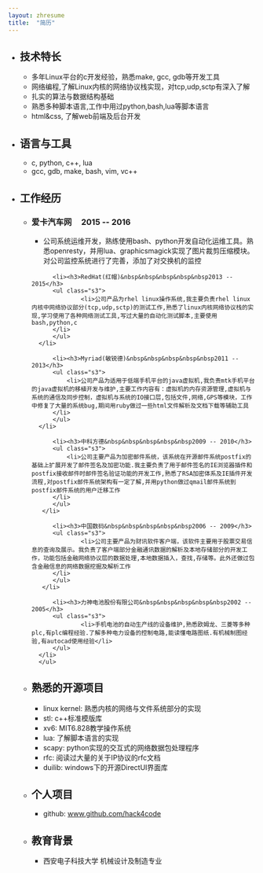 ```yaml
---
layout: zhresume
title:  "简历"
---
```


<ul class="s1">
  <li><h2>技术特长</h2>
      <ul class="s2">
          <li>多年Linux平台的c开发经验，熟悉make, gcc, gdb等开发工具</li>
          <li>网络编程,了解Linux内核的网络协议栈实现，对tcp,udp,sctp有深入了解</li>
          <li>扎实的算法与数据结构基础</li>
	  <li>熟悉多种脚本语言,工作中用过python,bash,lua等脚本语言</li>
	  <li>html&ampcss, 了解web前端及后台开发</li>
      </ul>
  </li>

   <li><h2>语言与工具</h2>
       <ul class="s2">
	  <li>c, python, c++, lua</li>
          <li>gcc, gdb, make, bash, vim, vc++</li>
	</ul>
   </li>

  <li><h2>工作经历</h2>
      <ul class="s2">
          <li><h3>爱卡汽车网&nbsp&nbsp&nbsp&nbsp&nbsp2015 -- 2016</h3>
	      <ul class="s3">
                  <li>公司系统运维开发，熟练使用bash、python开发自动化运维工具。熟悉openresty，并用lua、graphicsmagick实现了图片裁剪压缩模块。对公司监控系统进行了完善，添加了对交换机的监控
		  </li>
	      </ul>
	  </li>

          <li><h3>RedHat(红帽)&nbsp&nbsp&nbsp&nbsp&nbsp2013 -- 2015</h3>
	      <ul class="s3">
                  <li>公司产品为rhel linux操作系统,我主要负责rhel linux内核中网络协议部分(tcp,udp,sctp)的测试工作,熟悉了linux内核网络协议栈的实现,学习使用了各种网络测试工具,写过大量的自动化测试脚本,主要使用bash,python,c
		  </li>
	      </ul>
	  </li>

          <li><h3>Myriad(敏锐德)&nbsp&nbsp&nbsp&nbsp&nbsp2011 -- 2013</h3>
	      <ul class="s3">
	          <li>公司产品为适用于低端手机平台的java虚拟机,我负责mtk手机平台的java虚拟机的移植开发与维护,主要工作内容有：虚拟机的内存资源管理,虚拟机与系统的通信及同步控制，虚拟机与系统的IO接口层,包括文件,网络,GPS等模块，工作中修复了大量的系统bug,期间用ruby做过一些html文件解析及文档下载等辅助工具
		  </li>
	      </ul>
	  </li>

          <li><h3>中科方德&nbsp&nbsp&nbsp&nbsp&nbsp2009 -- 2010</h3>
	      <ul class="s3">
	          <li>公司主要产品为加密邮件系统，该系统在开源邮件系统postfix的基础上扩展开发了邮件签名及加密功能.我主要负责了用于邮件签名的IE浏览器插件和postfix接收邮件时邮件签名验证功能的开发工作,熟悉了RSA加密体系及IE插件开发流程,对postfix邮件系统架构有一定了解,并用python做过qmail邮件系统到postfix邮件系统的用户迁移工作
		  </li>
	      </ul>
	   </li>

          <li><h3>中国数码&nbsp&nbsp&nbsp&nbsp&nbsp2006 -- 2009</h3>
	      <ul class="s3">
                  <li>公司主要产品为财讯软件客户端，该软件主要用于股票交易信息的查询及展示。我负责了客户端部分金融通讯数据的解析及本地存储部分的开发工作，功能包括金融网络协议层的数据处理,本地数据插入，查找,存储等。此外还做过包含金融信息的网络数据挖掘及解析工作
		  </li>
	      </ul>
	   </li>

          <li><h3>力神电池股份有限公司&nbsp&nbsp&nbsp&nbsp&nbsp2002 -- 2005</h3>
	      <ul class="s3">
                  <li>手机电池的自动生产线的设备维护,熟悉欧姆龙、三菱等多种plc,有plc编程经验.了解多种电力设备的控制电路,能读懂电路图纸.有机械制图经验,有autocad使用经验</li>
	      </ul>
	  </li>
      </ul>
  </li>

  <li><h2>熟悉的开源项目</h2>
       <ul class="s2">
          <li>linux kernel: 熟悉内核的网络与文件系统部分的实现</li>
          <li>stl: c++标准模版库</li>
          <li>xv6: MIT6.828教学操作系统</li>
          <li>lua: 了解脚本语言的实现</li>
          <li>scapy: python实现的交互式的网络数据包处理程序</li>
          <li>rfc: 阅读过大量的关于IP协议的rfc文档</li>
	  <li>duilib: windows下的开源DirectUI界面库</li>
       </ul>
  </li>

  <li><h2>个人项目</h2>
      <ul class="s2">
          <li>github: <a href="http://www.github.com/hack4code">www.github.com/hack4code</a></li>
      </ul>
  </li>

  <li><h2>教育背景</h2>
      <ul class="s2">
         <li>西安电子科技大学 机械设计及制造专业</li>
      </ul>
   </li>
</ul>
